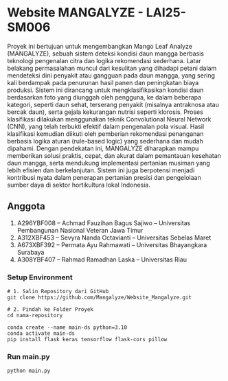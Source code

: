 # Website MANGALYZE - LAI25-SM006

Proyek ini bertujuan untuk mengembangkan Mango Leaf Analyze (MANGALYZE), sebuah sistem deteksi kondisi daun mangga berbasis teknologi pengenalan citra dan logika rekomendasi sederhana. Latar belakang permasalahan muncul dari kesulitan yang dihadapi petani dalam mendeteksi dini penyakit atau gangguan pada daun mangga, yang sering kali berdampak pada penurunan hasil panen dan peningkatan biaya produksi. Sistem ini dirancang untuk mengklasifikasikan kondisi daun berdasarkan foto yang diunggah oleh pengguna, ke dalam beberapa kategori, seperti daun sehat, terserang penyakit (misalnya antraknosa atau bercak daun), serta gejala kekurangan nutrisi seperti klorosis. Proses klasifikasi dilakukan menggunakan teknik Convolutional Neural Network (CNN), yang telah terbukti efektif dalam pengenalan pola visual. Hasil klasifikasi kemudian diikuti oleh pemberian rekomendasi penanganan berbasis logika aturan (rule-based logic) yang sederhana dan mudah dipahami. Dengan pendekatan ini, MANGALYZE diharapkan mampu memberikan solusi praktis, cepat, dan akurat dalam pemantauan kesehatan daun mangga, serta mendukung implementasi pertanian musiman yang lebih efisien dan berkelanjutan. Sistem ini juga berpotensi menjadi kontribusi nyata dalam penerapan pertanian presisi dan pengelolaan sumber daya di sektor hortikultura lokal Indonesia.


## Anggota 
1. A296YBF008 – Achmad Fauzihan Bagus Sajiwo – Universitas Pembangunan Nasional Veteran Jawa Timur
2. A312XBF453 – Sevyra Nanda Octavianti – Universitas Sebelas Maret
3. A673XBF392 – Permata Ayu Rahmawati – Universitas Bhayangkara Surabaya
4. A308YBF407 – Rahmad Ramadhan Laska – Universitas Riau


### Setup Environment

```
# 1. Salin Repository dari GitHub
git clone https://github.com/Mangalyze/Website_Mangalyze.git

# 2. Pindah ke Folder Proyek
cd nama-repository
```

```
conda create --name main-ds python=3.10
conda activate main-ds
pip install flask keras tensorflow flask-cors pillow
```

### Run main.py

```
python main.py
```
